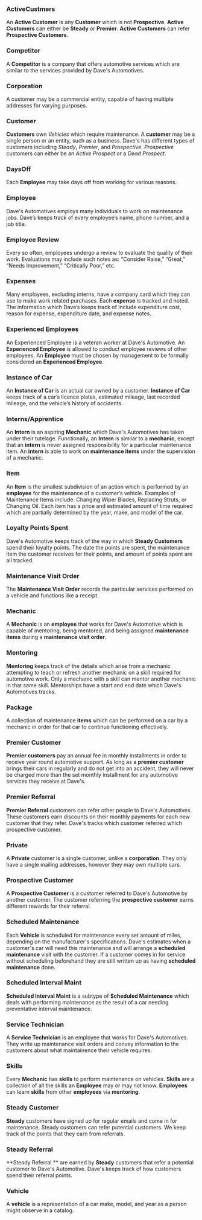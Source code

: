 ### ActiveCustmers
An **Active Customer** is any **Customer** which is not **Prospective**. **Active Customers** can either be **Steady** or **Premier**. **Active Customers** can refer **Prospective Customers**.
### Competitor
A **Competitor** is a company that offers automotive services which are similar to the services provided by Dave's Automotives.
### Corporation
A customer may be a commercial entity, capable of having multiple addresses for varying purposes.
### Customer
**Customers** own *Vehicles* which require maintenance. A **customer** may be a single person or an entity, such as a business. Dave's has different types of customers including *Steady*, *Premier*, and *Prospective*. *Prospective* customers can either be an *Active Prospect* or a *Dead Prospect*.
### DaysOff
Each **Employee** may take days off from working for various reasons. 
### Employee
Dave's Automotives employs many individuals to work on maintenance jobs. Dave’s keeps track of every employee’s name, phone number, and a job title. 
### Employee Review
Every so often, employees undergo a review to evaluate the quality of their work. Evaluations may include such notes as: “Consider Raise,” “Great,” “Needs Improvement,” “Critically Poor,” etc.
### Expenses
Many employees, excluding interns, have a company card which they can use to make work related purchases. Each **expense** is tracked and noted. The information which Dave’s keeps track of include expenditure cost, reason for expense, expenditure date, and expense notes.
### Experienced Employees
An Experienced Employee is a veteran worker at Dave's Automotive. An **Experienced Employee** is allowed to conduct employee reviews of other employees. An **Employee** must be chosen by management to be formally considered an **Experienced Employee**. 
### Instance of Car
An **Instance of Car** is an actual car owned by a customer. **Instance of Car** keeps track of a car’s  licence plates, estimated mileage, last recorded mileage, and the vehicle’s history of accidents.
### Interns/Apprentice
An **Intern** is an aspiring **Mechanic** which Dave's Automotives has taken under their tutelage. Functionally, an **Intern** is similar to a **mechanic**, except that an **intern** is never assigned responsibility for a particular maintenance item. An **intern** is able to work on **maintenance items** under the supervision of a mechanic. 
### Item
An **Item** is the smallest subdivision of an action which is performed by an **employee** for the maintenance of a customer’s vehicle. Examples of Maintenance Items include: Changing Wiper Blades, Replacing Struts, or Changing Oil. Each item has a price and estimated amount of time required which are partially determined by the year, make, and model of the car. 
### Loyalty Points Spent
Dave's Automotive keeps track of the way in which **Steady Customers** spend their loyalty points. The date the points are spent, the maintenance item the customer receives for their points, and amount of points spent are all tracked.
### Maintenance Visit Order
The **Maintenance Visit Order** records the particular services performed on a vehicle and functions like a receipt.
### Mechanic
A **Mechanic** is an **employee** that works for Dave's Automotive which is capable of mentoring, being mentored, and being assigned **maintenance items** during a **maintenance visit order**. 
### Mentoring
**Mentoring** keeps track of the details which arise from a mechanic attempting to teach or refresh another mechanic on a skill required for automotive work. Only a mechanic with a skill can mentor another mechanic in that same skill. Mentorships have a start and end date which Dave's Automotives tracks.
### Package
A collection of maintenance **items** which can be performed on a car by a mechanic in order for that car to continue functioning effectively.
### Premier Customer
**Premier customers** pay an annual fee in monthly installments in order to receive year round automotive support. As long as a **premier customer** brings their cars in regularly and do not get into an accident, they will never be charged more than the set monthly installment for any automotive services they receive at Dave's.
### Premier Referral 
**Premier Referral** customers can refer other people to Dave's Automotives. These customers earn discounts on their monthly payments for each new customer that they refer. Dave's tracks which customer referred which prospective customer.
### Private
A **Private** customer is a single customer, unlike a **corporation**. They only have a single mailing addresses, however they may own multiple cars.
### Prospective Customer
A **Prospective Customer** is a customer referred to Dave's Automotive by another customer. The customer referring the **prospective customer** earns different rewards for their referral.
### Scheduled Maintenance
Each **Vehicle** is scheduled for maintenance every set amount of miles, depending on the manufacturer's specifications. Dave's estimates when a customer's car will need this maintenance and will arrange a **scheduled maintenance** visit with the customer. If a customer comes in for service without scheduling beforehand they are still written up as having **scheduled maintenance** done.
### Scheduled Interval Maint 
**Scheduled Interval Maint** is a subtype of **Scheduled Maintenance** which deals with performing maintenance as the result of a car needing preventative interval maintenance.
### Service Technician
A **Service Technician** is an employee that works for Dave's Automotives. They write up maintenance visit orders and convey information to the customers about what maintainence their vehicle requires. 
### Skills
Every **Mechanic** has **skills** to perform maintenance on vehicles. **Skills** are a collection of all the skills an **Employee** may or may not know. **Employees** can learn **skills** from other **employees** via **mentoring**.
### Steady Customer
**Steady** customers have signed up for regular emails and come in for maintenance. Steady customers can refer potential customers. We keep track of the points that they earn from referrals.
### Steady Referral 
**Steady Referral ** are earned by **Steady** customers that refer a potential customer to Dave's Automotive. Dave's keeps track of how customers spend their referral points.
### Vehicle
A **vehicle** is a representation of a car make, model, and year as a person might observe in a catalog.
